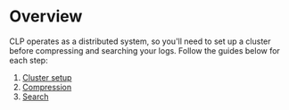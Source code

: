 # Overview

CLP operates as a distributed system, so you'll need to set up a cluster before compressing and
searching your logs. Follow the guides below for each step:

1. [Cluster setup](quick-start-cluster-setup/index)
2. [Compression](quick-start-compression/index)
3. [Search](quick-start-search/index)
